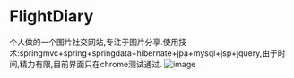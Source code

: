 # FlightDiary
个人做的一个图片社交网站,专注于图片分享.使用技术:springmvc+spring+springdata+hibernate+jpa+mysql+jsp+jquery,由于时间,精力有限,目前界面只在chrome测试通过.
![image](https://drive.google.com/uc?export=view&id=0B2t_5cdBCodpdU81NE1mX0NVNFE)

